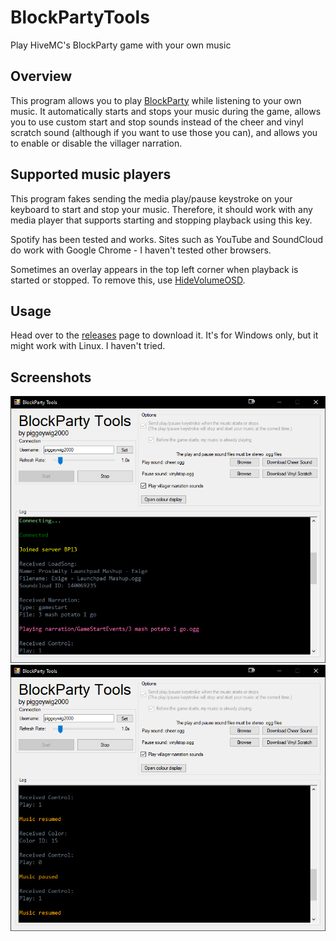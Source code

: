 # BlockPartyTools
Play HiveMC's BlockParty game with your own music

## Overview
This program allows you to play [BlockParty](https://hivemc.com/blockparty) while listening to your own music. It automatically starts and stops your music during the game, allows you to use custom start and stop sounds instead of the cheer and vinyl scratch sound (although if you want to use those you can), and allows you to enable or disable the villager narration.

## Supported music players
This program fakes sending the media play/pause keystroke on your keyboard to start and stop your music. Therefore, it should work with any media player that supports starting and stopping playback using this key.

Spotify has been tested and works. Sites such as YouTube and SoundCloud do work with Google Chrome - I haven't tested other browsers.

Sometimes an overlay appears in the top left corner when playback is started or stopped. To remove this, use [HideVolumeOSD](http://wordpress.venturi.de/?p=1).

## Usage
Head over to the [releases](https://github.com/piggeywig2000/BlockPartyTools/releases) page to download it. It's for Windows only, but it might work with Linux. I haven't tried.

## Screenshots
![Connecting to server](https://github.com/piggeywig2000/BlockPartyTools/blob/master/images/Screenshot1.png)
![During gameplay](https://github.com/piggeywig2000/BlockPartyTools/blob/master/images/Screenshot2.png)
